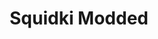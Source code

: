 ---
slug: squidki-modded
title: Squidki Modded
description: "Squidki Modded is an exciting online game. Play for free directly in your browser!"
icon: /images/new_mods/Sprunki Modded.png
url: https://wowtbc.net/sprunkin/moddedv2/index.html
previewImage: /images/new_mods/Sprunki Modded.png
type: new mods

# SEO配置
seo:
  title: "Squidki Modded - Play Free Online Game | Fun Browser Games"
  description: "Squidki Modded - Play this fun online game for free in your browser. No download required!"
  ogImage: "/images/new_mods/Sprunki Modded.png"
  keywords: "squidki-modded, online game, browser game, free game, new mods game, play online"

videoUrls:
  - https://www.youtube.com/embed/example1
  - https://www.youtube.com/embed/example2

whyPlay:
  title: "Why Play Squidki Modded?"
  items:
    - "Immersive Gameplay: Squidki Modded offers an engaging and immersive gaming experience that will keep you entertained for hours"
    - "Challenging Levels: Test your skills with increasingly difficult challenges and obstacles"
    - "Beautiful Graphics: Enjoy stunning visuals and smooth animations that bring the game world to life"
    - "Regular Updates: New content and features are added regularly to keep the game fresh and exciting"
    - "Free to Play: Experience all the fun without spending a penny"
    - "Community Features: Connect with other players, share strategies, and compete for high scores"
    - "Cross-Platform: Play on any device with a web browser, no downloads required"

features:
  title: "Key Features of Squidki Modded"
  image: "/images/new_mods/Sprunki Modded.png"
  items:
    - "Intuitive Controls: Easy to learn controls make Squidki Modded accessible for players of all skill levels"
    - "Multiple Game Modes: Enjoy various gameplay options that provide different challenges and experiences"
    - "Character Customization: Personalize your gaming experience with unique characters and items"
    - "Achievement System: Complete special tasks to earn rewards and recognition"
    - "Leaderboards: Compete with players worldwide and see who can achieve the highest scores"

characteristics:
  title: "Game Characteristics"
  image: "/images/new_mods/Sprunki Modded.png"
  items:
    - "Genre: New mods game with elements of strategy and skill"
    - "Difficulty: Suitable for both casual gamers and those seeking a challenge"
    - "Play Time: Quick sessions or extended gameplay, depending on your preference"
    - "Art Style: Vibrant and engaging visuals that enhance the gaming experience"
    - "Sound Design: Immersive audio that complements the gameplay perfectly"

info: "Squidki Modded is an exciting online game that offers players a unique and engaging gaming experience. With its intuitive controls, stunning visuals, and challenging gameplay, Squidki Modded provides hours of entertainment for players of all ages and skill levels. Whether you're looking for a quick gaming session during a break or an extended play session, Squidki Modded delivers an immersive experience that will keep you coming back for more. The game features multiple levels of increasing difficulty, ensuring that players are constantly challenged as they progress. With regular updates adding new content and features, Squidki Modded remains fresh and exciting, providing endless entertainment options for its growing community of players."

howToPlayIntro: "Welcome to Squidki Modded! This guide will walk you through the basics and help you master the game. Whether you're a beginner or looking to improve your skills, these tips and instructions will enhance your gaming experience."

howToPlaySteps:
  - title: "Getting Started"
    description: "Begin your Squidki Modded adventure by familiarizing yourself with the controls. Use your keyboard or mouse to navigate through the game interface. The tutorial will guide you through the basic mechanics and help you understand the objectives."
  - title: "Understanding the Objectives"
    description: "In Squidki Modded, your main goal is to progress through levels by completing specific objectives. Each level presents unique challenges that require different strategies and approaches."
  - title: "Mastering the Controls"
    description: "Practice using the controls to improve your precision and reaction time. Squidki Modded requires quick reflexes and strategic thinking to overcome obstacles and defeat opponents."
  - title: "Utilizing Power-ups"
    description: "Collect power-ups throughout the game to enhance your abilities and overcome difficult challenges. Each power-up offers unique advantages that can be crucial for success."
  - title: "Developing Strategies"
    description: "As you progress in Squidki Modded, develop effective strategies for different scenarios. Analyze patterns, anticipate challenges, and adapt your approach to maximize your performance."

faq:
  title: "Frequently Asked Questions about Squidki Modded"
  items:
    - question: "Is Squidki Modded free to play?"
      answer: "Yes, Squidki Modded is completely free to play directly in your web browser. No downloads or purchases are required to enjoy the full game experience."
    - question: "Can I play Squidki Modded on mobile devices?"
      answer: "Yes, Squidki Modded is optimized for both desktop and mobile play. You can enjoy the game on any device with a web browser and internet connection."
    - question: "Are there any in-game purchases?"
      answer: "While Squidki Modded is free to play, there may be optional in-game purchases available for cosmetic items or additional features that don't affect core gameplay."
    - question: "How often is Squidki Modded updated?"
      answer: "The developers regularly update Squidki Modded with new content, features, and improvements based on player feedback and game performance."
    - question: "Can I play Squidki Modded offline?"
      answer: "Currently, Squidki Modded requires an internet connection to play as it's a browser-based online game."
    - question: "Is Squidki Modded suitable for children?"
      answer: "Yes, Squidki Modded is designed to be family-friendly and suitable for players of all ages."
    - question: "How do I report bugs or issues?"
      answer: "If you encounter any problems while playing Squidki Modded, you can report them through the game's support page or contact the developers directly through their website."
    - question: "Still Have Questions?"
      answer: "If you have additional questions about Squidki Modded that aren't covered in this FAQ, please visit our support center or contact our customer service team for assistance."
---